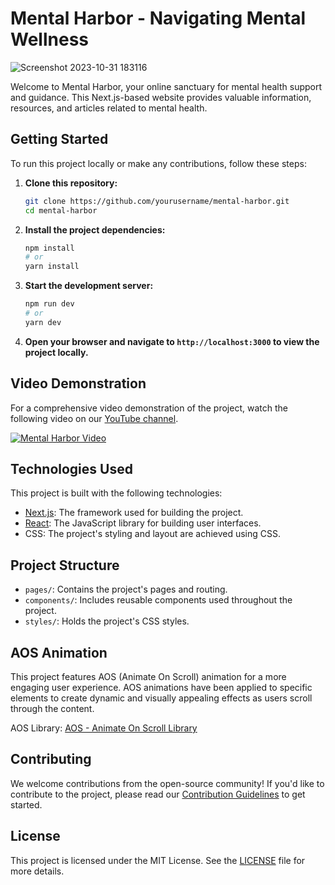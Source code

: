 # Mental Harbor - Navigating Mental Wellness
![Screenshot 2023-10-31 183116](https://github.com/hanishtharwani123/MentalHarbor/assets/104623869/32e7d1f4-4bea-47cc-ad1c-f431a3b494fa)


Welcome to Mental Harbor, your online sanctuary for mental health support and guidance. This Next.js-based website provides valuable information, resources, and articles related to mental health.

## Getting Started

To run this project locally or make any contributions, follow these steps:

1. **Clone this repository:**

   ```bash
   git clone https://github.com/yourusername/mental-harbor.git
   cd mental-harbor
   ```

2. **Install the project dependencies:**

   ```bash
   npm install
   # or
   yarn install
   ```

3. **Start the development server:**

   ```bash
   npm run dev
   # or
   yarn dev
   ```

4. **Open your browser and navigate to `http://localhost:3000` to view the project locally.**

## Video Demonstration

For a comprehensive video demonstration of the project, watch the following video on our [YouTube channel](https://youtube.com/yourvideolink).

[![Mental Harbor Video](https://your-video-thumbnail-image.com)](https://youtube.com/yourvideolink)

## Technologies Used

This project is built with the following technologies:

- [Next.js](https://nextjs.org/): The framework used for building the project.
- [React](https://reactjs.org/): The JavaScript library for building user interfaces.
- CSS: The project's styling and layout are achieved using CSS.

## Project Structure

- `pages/`: Contains the project's pages and routing.
- `components/`: Includes reusable components used throughout the project.
- `styles/`: Holds the project's CSS styles.

## AOS Animation

This project features AOS (Animate On Scroll) animation for a more engaging user experience. AOS animations have been applied to specific elements to create dynamic and visually appealing effects as users scroll through the content.

AOS Library: [AOS - Animate On Scroll Library](https://github.com/michalsnik/aos)

## Contributing

We welcome contributions from the open-source community! If you'd like to contribute to the project, please read our [Contribution Guidelines](CONTRIBUTING.md) to get started.

## License

This project is licensed under the MIT License. See the [LICENSE](LICENSE) file for more details.
```
